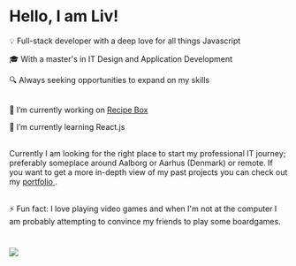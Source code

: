 # Hello, I am Liv!

:bulb: Full-stack developer with a deep love for all things Javascript

:mortar_board: With a master's in IT Design and Application Development

:mag: Always seeking opportunities to expand on my skills <br/><br/>



🔭 I’m currently working on [Recipe Box](https://github.com/LiviaBoeriu/RecipeBox)

🌱 I’m currently learning React.js <br/><br/>

Currently I am looking for the right place to start my professional IT journey; preferably someplace around Aalborg or Aarhus (Denmark) or remote. If you want to get a more in-depth view of my past projects you can check out my [ portfolio ](https://liviaboeriu.com). <br/><br/>


⚡ Fun fact: I love playing video games and when I'm not at the computer I am probably attempting to convince my friends to play some boardgames. 

#
<a href="https://www.linkedin.com/in/liviaboeriu/"><img src="https://img.shields.io/badge/linkedin-%230077B5.svg?&style=for-the-badge&logo=linkedin&logoColor=white" /></a>
